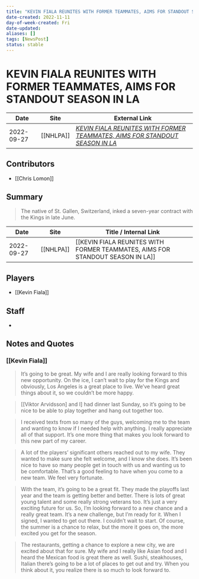 ```yaml
---
title: "KEVIN FIALA REUNITES WITH FORMER TEAMMATES, AIMS FOR STANDOUT SEASON IN LA"
date-created: 2022-11-11
day-of-week-created: Fri
date-updated: 
aliases: []
tags: [NewsPost]
status: stable
---
```


# KEVIN FIALA REUNITES WITH FORMER TEAMMATES, AIMS FOR STANDOUT SEASON IN LA

| Date       | Site      | External Link                                                                                                                                                                                |
| ---------- | --------- | -------------------------------------------------------------------------------------------------------------------------------------------------------------------------------------------- |
| 2022-09-27 | [[NHLPA]] | [*KEVIN FIALA REUNITES WITH FORMER TEAMMATES, AIMS FOR STANDOUT SEASON IN LA*](https://www.nhlpa.com/news/1-22375/kevin-fiala-reunites-with-former-teammates-aims-for-standout-season-in-la) |

## Contributors
- [[Chris Lomon]]

## Summary
> The native of St. Gallen, Switzerland, inked a seven-year contract with the Kings in late June.

| Date       | Site      | Title / Internal Link                                                          |
| ---------- | --------- | ------------------------------------------------------------------------------ |
| 2022-09-27 | [[NHLPA]] | [[KEVIN FIALA REUNITES WITH FORMER TEAMMATES, AIMS FOR STANDOUT SEASON IN LA]] |

## Players
- [[Kevin Fiala]]

## Staff
- 

## Notes and Quotes
### [[Kevin Fiala]]
> It’s going to be great. My wife and I are really looking forward to this new opportunity. On the ice, I can’t wait to play for the Kings and obviously, Los Angeles is a great place to live. We’ve heard great things about it, so we couldn’t be more happy.

> \[[Viktor Arvidsson] and I] had dinner last Sunday, so it’s going to be nice to be able to play together and hang out together too.

> I received texts from so many of the guys, welcoming me to the team and wanting to know if I needed help with anything. I really appreciate all of that support. It’s one more thing that makes you look forward to this new part of my career.

> A lot of the players’ significant others reached out to my wife. They wanted to make sure she felt welcome, and I know she does. It’s been nice to have so many people get in touch with us and wanting us to be comfortable. That’s a good feeling to have when you come to a new team. We feel very fortunate.

> With the team, it’s going to be a great fit. They made the playoffs last year and the team is getting better and better. There is lots of great young talent and some really strong veterans too. It’s just a very exciting future for us. So, I’m looking forward to a new chance and a really great team. It’s a new challenge, but I’m ready for it. When I signed, I wanted to get out there. I couldn’t wait to start. Of course, the summer is a chance to relax, but the more it goes on, the more excited you get for the season.

> The restaurants, getting a chance to explore a new city, we are excited about that for sure. My wife and I really like Asian food and I heard the Mexican food is great there as well. Sushi, steakhouses, Italian  there’s going to be a lot of places to get out and try. When you think about it, you realize there is so much to look forward to.